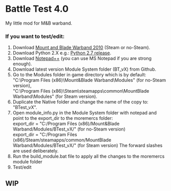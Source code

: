 # Battle Test 4.0

My little mod for M&B warband.

### If you want to test/edit:
1. Download [Mount and Blade Warband 2010](https://g.co/kgs/uU8ghfh) (Steam or no-Steam).
2. Download Python 2.X e.g.: [Python 2.7 release](https://www.python.org/download/releases/2.7/).
3. Download [Notepad++](https://notepad-plus-plus.org/downloads/) (you can use MS Notepad if you are strong enough).
4. Download latest version Module System folder (BT_vX) from Github.
5. Go to the Modules folder in game directory which is by default:  
   "C:\Program Files (x86)\Mount&Blade Warband\Modules\" (for no-Steam version),  
   "C:\Program Files (x86)\Steam\steamapps\common\MountBlade Warband\Modules" (for Steam version).
6. Duplicate the Native folder and change the name of the copy to: "BTest_vX".
7. Open module_info.py in the Module System folder with notepad and point to the export_dir to the moremercs folder:  
   export_dir = "C:/Program Files (x86)/Mount&Blade Warband/Modules/BTest_vX/" (for no-Steam version)  
   export_dir = "C:/Program Files (x86)/Steam/steamapps/common/MountBlade Warband/Modules/BTest_vX/" (for Steam version)
      The forward slashes are used deliberately.
9. Run the build_module.bat file to apply all the changes to the moremercs module folder
10. Test/edit

   ## WIP
